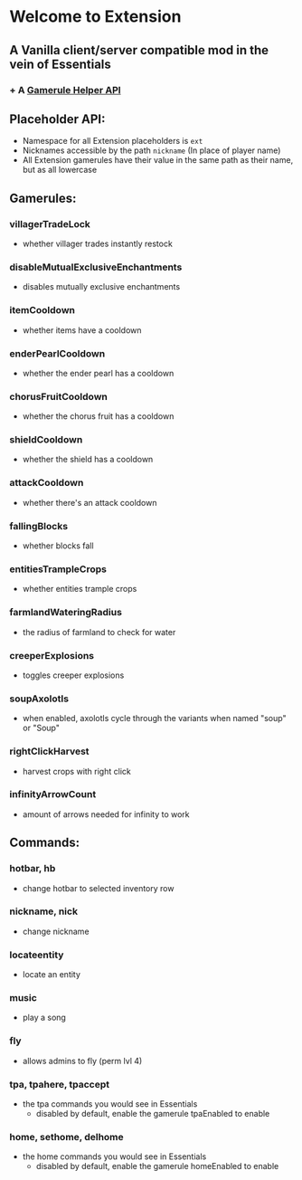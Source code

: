# Welcome to Extension

## A Vanilla client/server compatible mod in the vein of Essentials

### \+ A [Gamerule Helper API](https://github.com/ClusterFluxMC/extension/blob/main/Gamerule-Helper-API.md)

## Placeholder API:
- Namespace for all Extension placeholders is `ext`
- Nicknames accessible by the path `nickname` (In place of player name)
- All Extension gamerules have their value in the same path as their name, but as all lowercase

## Gamerules:
### villagerTradeLock
- whether villager trades instantly restock

### disableMutualExclusiveEnchantments
- disables mutually exclusive enchantments

### itemCooldown
- whether items have a cooldown

### enderPearlCooldown
- whether the ender pearl has a cooldown

### chorusFruitCooldown
- whether the chorus fruit has a cooldown

### shieldCooldown
- whether the shield has a cooldown

### attackCooldown
- whether there's an attack cooldown

### fallingBlocks
- whether blocks fall

### entitiesTrampleCrops
- whether entities trample crops

### farmlandWateringRadius
- the radius of farmland to check for water

### creeperExplosions
- toggles creeper explosions

### soupAxolotls
- when enabled, axolotls cycle through the variants when named "soup" or "Soup"

### rightClickHarvest
- harvest crops with right click

### infinityArrowCount
- amount of arrows needed for infinity to work

## Commands:
### hotbar, hb
- change hotbar to selected inventory row 

### nickname, nick
- change nickname

### locateentity
- locate an entity

### music
- play a song

### fly
- allows admins to fly (perm lvl 4)

### tpa, tpahere, tpaccept
- the tpa commands you would see in Essentials
    - disabled by default, enable the gamerule tpaEnabled to enable
   
 
### home, sethome, delhome
- the home commands you would see in Essentials
    - disabled by default, enable the gamerule homeEnabled to enable